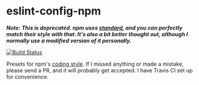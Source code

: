 # eslint-config-npm

***Note: This is deprecated. npm uses [standard](http://standardjs.com/), and you can perfectly match their style with that. It's also a bit better thought out, although I normally use a modified version of it personally.***

[![Build Status](https://travis-ci.org/isiahmeadows/eslint-config-npm.svg)](https://travis-ci.org/isiahmeadows/eslint-config-npm)

Presets for npm's [coding style](https://docs.npmjs.com/misc/coding-style). If I missed anything or made a mistake, please send a PR, and it will probably get accepted. I have Travis CI set up for convenience.
